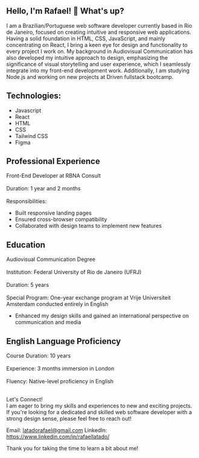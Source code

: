 ## Hello, I'm Rafael! 👋 What's up?
I am a Brazilian/Portuguese web software developer currently based in Rio de Janeiro, focused on creating intuitive and responsive web applications. Having a solid foundation in HTML, CSS, JavaScript, and mainly concentrating on React, I bring a keen eye for design and functionality to every project I work on. My background in Audiovisual Communication has also developed my intuitive approach to design, emphasizing the significance of visual storytelling and user experience, which I seamlessly integrate into my front-end development work. Additionally, I am studying Node.js and working on new projects at Driven fullstack bootcamp.

## Technologies:
- Javascript 
- React
- HTML
- CSS
- Tailwind CSS
- Figma

## Professional Experience
Front-End Developer at RBNA Consult<br><br>
Duration: 1 year and 2 months<br><br>
Responsibilities:
- Built responsive landing pages
- Ensured cross-browser compatibility
- Collaborated with design teams to implement new features

## Education
Audiovisual Communication Degree<br><br>
Institution: Federal University of Rio de Janeiro (UFRJ)<br><br>
Duration: 5 years<br><br>
Special Program: One-year exchange program at Vrije Universiteit Amsterdam conducted entirely in English
- Enhanced my design skills and gained an international perspective on communication and media

## English Language Proficiency
Course Duration: 10 years<br><br>
Experience: 3 months immersion in London<br><br>
Fluency: Native-level proficiency in English<br><br>

Let's Connect!<br>
I am eager to bring my skills and experiences to new and exciting projects. If you're looking for a dedicated and skilled web software developer with a strong design sense, please feel free to reach out!

Email: latadorafael@gmail.com
LinkedIn: https://www.linkedin.com/in/rafaellatado/

Thank you for taking the time to learn a bit about me!

